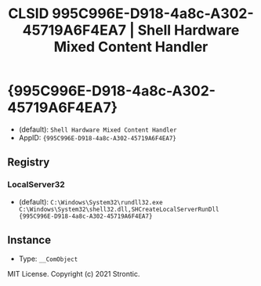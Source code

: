 ﻿---
title: "CLSID 995C996E-D918-4a8c-A302-45719A6F4EA7 | Shell Hardware Mixed Content Handler"
excerpt: What is COM-Object CLSID 995C996E-D918-4a8c-A302-45719A6F4EA7?
---

# {995C996E-D918-4a8c-A302-45719A6F4EA7}

* (default): `Shell Hardware Mixed Content Handler`
* AppID: `{995C996E-D918-4a8c-A302-45719A6F4EA7}`

## Registry


### LocalServer32

* (default): `C:\Windows\System32\rundll32.exe C:\Windows\System32\shell32.dll,SHCreateLocalServerRunDll {995C996E-D918-4a8c-A302-45719A6F4EA7}`

## Instance

* Type: `__ComObject`

MIT License. Copyright (c) 2021 Strontic.


